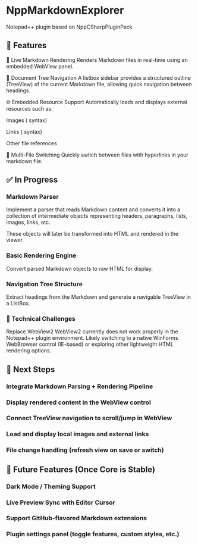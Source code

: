 # NppMarkdownExplorer
Notepad++ plugin based on NppCSharpPluginPack

## 🚀 Features
📄 Live Markdown Rendering
Renders Markdown files in real-time using an embedded WebView panel.

🧭 Document Tree Navigation
A listbox sidebar provides a structured outline (TreeView) of the current Markdown file, allowing quick navigation between headings.

🌐 Embedded Resource Support
Automatically loads and displays external resources such as:

Images (![]() syntax)

Links ([]() syntax)

Other file references

📁 Multi-File Switching
Quickly switch between files with hyperlinks in your markdown file.

## ✅ In Progress
### Markdown Parser
Implement a parser that reads Markdown content and converts it into a collection of intermediate objects representing headers, paragraphs, lists, images, links, etc.

These objects will later be transformed into HTML and rendered in the viewer.

### Basic Rendering Engine
Convert parsed Markdown objects to raw HTML for display.

### Navigation Tree Structure
Extract headings from the Markdown and generate a navigable TreeView in a ListBox.

### 🔧 Technical Challenges
 Replace WebView2
WebView2 currently does not work properly in the Notepad++ plugin environment. Likely switching to a native WinForms WebBrowser control (IE-based) or exploring other lightweight HTML rendering options.

## 📌 Next Steps
### Integrate Markdown Parsing + Rendering Pipeline

### Display rendered content in the WebView control

### Connect TreeView navigation to scroll/jump in WebView

### Load and display local images and external links

### File change handling (refresh view on save or switch)

## 🧭 Future Features (Once Core is Stable)
### Dark Mode / Theming Support

### Live Preview Sync with Editor Cursor

### Support GitHub-flavored Markdown extensions

### Plugin settings panel (toggle features, custom styles, etc.)
